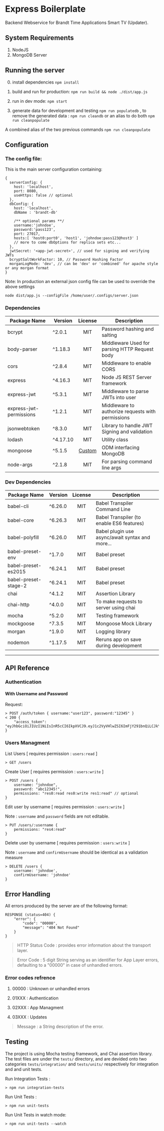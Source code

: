 # Express Boilerplate

Backend Webservice for Brandt Time Applications Smart TV (Updater).

## System Requirements

1. NodeJS
2. MongoDB Server

## Running the server

0. install dependencies
`npm install`

1. build and run for production:
`npm run build && node ./dist/app.js`

2. run in dev mode:
`npm start`

3. generate data for development and testing
`npm run populatedb` , to remove the generated data :
`npm run cleandb` or an alias to do both `npm run cleanpopulate`

A combined alias of the two previous commands `npm run cleanpopulate`

## Configuration
### The config file:
This is the main server configuration containing:
```
{
  serverConfig: {
    host: 'localhost',
    port: 8080,
    useHttps: false // optional
  },
  dbConfig: { 
    host: 'localhost',
    dbName : 'brandt-db'

    /** optional params **/
    username:'johndoe',
    password:'pass123',
    port: 27017,
    hosts:[ 'host0:port0', 'host1', 'johndoe:pass123@host3' ]
    // more to come dbOptions for replica sets etc...
  },
  jwtSecret: '<app-jwt-secret>', // used for signing and verifying JWTs
  bcryptSaltWorkFactor: 10, // Password Hashing Factor
  morganLogMode: 'dev', // can be 'dev' or 'combined' for apache style or any morgan format
}
```

Note: In production an external json config file can be used to override the above settings
```
node dist/app.js --configFile /home/user/.configs/server.json
```

### Dependencies

|Package Name|Version|License|Description|
|-|-|:-----:|-|
|bcrypt|^2.0.1|MIT|Password hashing and salting|
|body-parser|^1.18.3|MIT|Middleware Used for parsing HTTP Request body|
|cors|^2.8.4|MIT|Middleware to enable CORS|
|express|^4.16.3|MIT|Node JS REST Server framework|
|express-jwt|^5.3.1|MIT|Middleware to parse JWTs into user|
|express-jwt-permissions|^1.2.1|MIT|Middleware to authorize requests with permissions|
|jsonwebtoken|^8.3.0|MIT|Library to handle JWT Signing and validation|
|lodash|^4.17.10|MIT|Utility class|
|mongoose|^5.1.5|[Custom](https://github.com/cesanta/mongoose)|ODM interfacing MongoDB|
|node-args|^2.1.8|MIT|For parsing command line args|

### Dev Dependencies

|Package Name|Version|License|Description|
|-|-|:-----:|-|
|babel-cli|^6.26.0|MIT|Babel Transpiler Command Line|
|babel-core|^6.26.3|MIT|Babel Transpiler (to enable ES6 features)|
|babel-polyfill|^6.26.0|MIT|Babel plugin use async/await syntax and more...|
|babel-preset-env|^1.7.0|MIT|Babel preset|
|babel-preset-es2015|^6.24.1|MIT|Babel preset|
|babel-preset-stage-2|^6.24.1|MIT|Babel preset|
|chai|^4.1.2|MIT|Assertion Library|
|chai-http|^4.0.0|MIT|To make requests to server using chai|
|mocha|^5.2.0|MIT|Testing framework|
|mockgoose|^7.3.5|MIT|Mongoose Mock Library|
|morgan|^1.9.0|MIT|Logging library|
|nodemon|^1.17.5|MIT|Reruns app on save during development|


---
## API Reference
### Authentication
#### With Username and Password

Request:

``` 
> POST /auth/token { username:"user123", password:"12345" }
< 200 {
    "access_token": "eyJhbGciOiJIUzI1NiIsInR5cCI6IkpXVCJ9.eyJ1c2VyVHlwZSI6ImFjY291bnQiLCJkYXRhI....."
}
```

### Users Managment 

List Users [ requires permission : `users:read` ]
```
> GET /users
```

Create User [ requires permission : `users:write` ]
``` 
> POST /users { 
    username: "johndoe", 
    password: "abc12345!", 
    permissions: "res0:read res0:write res1:read" // optional
}
```

Edit user by username [ requires permission : `users:write` ]

Note : `username` and `password` fields are not editable.
```
> PUT /users/:username {
    permissions: "res4:read"
}
```

Delete user by username [ requires permission : `users:write` ]

Note : ``username`` and ``confirmUsername`` should be identical as a validation measure
```
> DELETE /users {
    username: 'johndoe',
    confirmUsername: 'johndoe'
}
```


## Error Handling

All errors produced by the server are of the following format:
```
RESPONSE (status=404) {
    "error": {
        "code": "00000",
        "message": "404 Not Found"
    }
}
```

> HTTP Status Code : provides error information about the transport layer.

> Error Code : 5 digit String serving as an identifier for App Layer errors, defaulting to a "00000" in case of unhandled errors.

### Error codes refrence

1. 00000 : Unknown or unhandled errors

2. 01XXX : Authentication

3. 02XXX : App Managment

4. 03XXX : Updates

> Message : a String description of the error.

## Testing 

The project is using Mocha testing framework, and Chai assertion library. The test files are under the ``tests/`` directory, and are devided onto two categories ``tests/integration/`` and ``tests/units/`` respectively for integration and and unit tests.

Run Integration Tests :

```> npm run integration-tests```


Run Unit Tests :

```> npm run unit-tests```

Run Unit Tests in watch mode:

```> npm run unit-tests --watch```